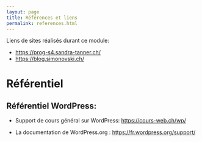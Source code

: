 ```yaml
---
layout: page
title: Références et liens
permalink: references.html
---
```


Liens de sites réalisés durant ce module:

- https://prog-s4.sandra-tanner.ch/
- https://blog.simonovski.ch/

# Référentiel



## Référentiel WordPress:



- Support de cours général sur WordPress: https://cours-web.ch/wp/

- La documentation de WordPress.org : https://fr.wordpress.org/support/

  